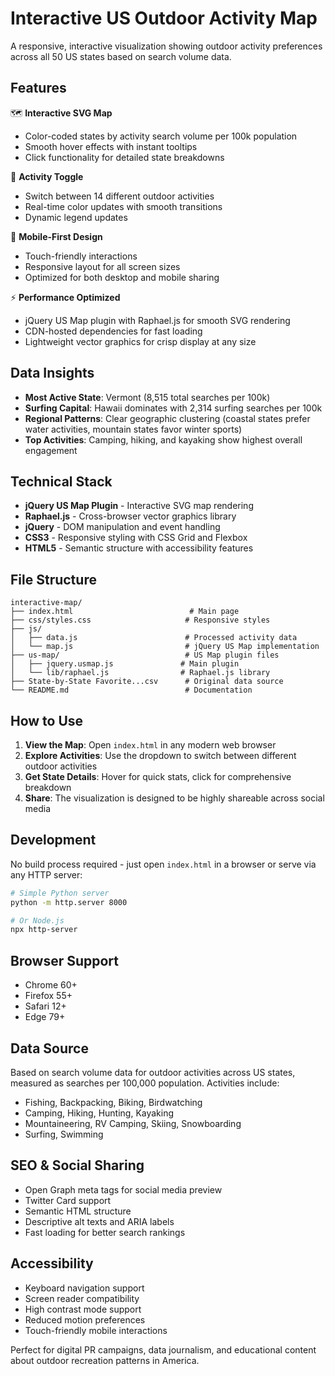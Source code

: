 # Interactive US Outdoor Activity Map

A responsive, interactive visualization showing outdoor activity preferences across all 50 US states based on search volume data.

## Features

🗺️ **Interactive SVG Map**
- Color-coded states by activity search volume per 100k population
- Smooth hover effects with instant tooltips
- Click functionality for detailed state breakdowns

🎯 **Activity Toggle**
- Switch between 14 different outdoor activities
- Real-time color updates with smooth transitions
- Dynamic legend updates

📱 **Mobile-First Design**
- Touch-friendly interactions
- Responsive layout for all screen sizes
- Optimized for both desktop and mobile sharing

⚡ **Performance Optimized**
- jQuery US Map plugin with Raphael.js for smooth SVG rendering
- CDN-hosted dependencies for fast loading
- Lightweight vector graphics for crisp display at any size

## Data Insights

- **Most Active State**: Vermont (8,515 total searches per 100k)
- **Surfing Capital**: Hawaii dominates with 2,314 surfing searches per 100k
- **Regional Patterns**: Clear geographic clustering (coastal states prefer water activities, mountain states favor winter sports)
- **Top Activities**: Camping, hiking, and kayaking show highest overall engagement

## Technical Stack

- **jQuery US Map Plugin** - Interactive SVG map rendering
- **Raphael.js** - Cross-browser vector graphics library
- **jQuery** - DOM manipulation and event handling
- **CSS3** - Responsive styling with CSS Grid and Flexbox
- **HTML5** - Semantic structure with accessibility features

## File Structure

```
interactive-map/
├── index.html                          # Main page
├── css/styles.css                     # Responsive styles
├── js/
│   ├── data.js                        # Processed activity data
│   └── map.js                         # jQuery US Map implementation
├── us-map/                            # US Map plugin files
│   ├── jquery.usmap.js               # Main plugin
│   └── lib/raphael.js                # Raphael.js library
├── State-by-State Favorite...csv      # Original data source
└── README.md                          # Documentation
```

## How to Use

1. **View the Map**: Open `index.html` in any modern web browser
2. **Explore Activities**: Use the dropdown to switch between different outdoor activities
3. **Get State Details**: Hover for quick stats, click for comprehensive breakdown
4. **Share**: The visualization is designed to be highly shareable across social media

## Development

No build process required - just open `index.html` in a browser or serve via any HTTP server:

```bash
# Simple Python server
python -m http.server 8000

# Or Node.js
npx http-server
```

## Browser Support

- Chrome 60+
- Firefox 55+
- Safari 12+
- Edge 79+

## Data Source

Based on search volume data for outdoor activities across US states, measured as searches per 100,000 population. Activities include:

- Fishing, Backpacking, Biking, Birdwatching
- Camping, Hiking, Hunting, Kayaking
- Mountaineering, RV Camping, Skiing, Snowboarding
- Surfing, Swimming

## SEO & Social Sharing

- Open Graph meta tags for social media preview
- Twitter Card support
- Semantic HTML structure
- Descriptive alt texts and ARIA labels
- Fast loading for better search rankings

## Accessibility

- Keyboard navigation support
- Screen reader compatibility
- High contrast mode support
- Reduced motion preferences
- Touch-friendly mobile interactions

Perfect for digital PR campaigns, data journalism, and educational content about outdoor recreation patterns in America.
